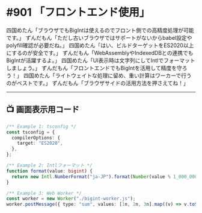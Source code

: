 # #901 「フロントエンド使用」

四国めたん「ブラウザでもBigIntは使えるのでフロント側での高精度処理が可能です。」
ずんだもん「ただし古いブラウザではサポートがないからbabel設定やpolyfill確認が必要だね。」
四国めたん「はい、ビルドターゲットをES2020以上にするのが安全です。」
ずんだもん「WebAssemblyやIndexedDBとの連携でもBigIntが活躍するよ。」
四国めたん「UI表示時は文字列にしてIntlでフォーマットしましょう。」
ずんだもん「フロントエンドでもBigIntを活用して精度を守ろう！」
四国めたん「ライトウェイトな処理に留め、重い計算はワーカーで行うのがベストです。」
ずんだもん「ブラウザサイドの活用方法を押さえてね！」

---

## 📺 画面表示用コード

```typescript
/** Example 1: tsconfig */
const tsconfig = {
  compilerOptions: {
    target: "ES2020",
  },
};

/** Example 2: Intlフォーマット */
function format(value: bigint) {
  return new Intl.NumberFormat("ja-JP").format(Number(value % 1_000_000_000_000_000n)) + "…";
}

/** Example 3: Web Worker */
const worker = new Worker("./bigint-worker.js");
worker.postMessage({ type: "sum", values: [1n, 2n, 3n].map((v) => v.toString()) });
```
